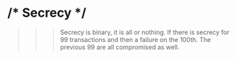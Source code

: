 # /* Secrecy */
>>> Secrecy is binary, it is all or nothing. If there is secrecy for 99 transactions and then a failure on the 100th. The previous 99 are all compromised as well.
